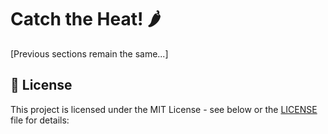 # Catch the Heat! 🌶️

[Previous sections remain the same...]

## 📝 License

This project is licensed under the MIT License - see below or the [LICENSE](LICENSE) file for details: 